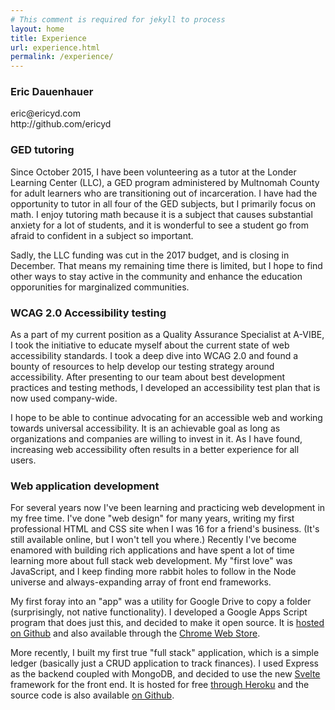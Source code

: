 ```yaml
---
# This comment is required for jekyll to process
layout: home
title: Experience
url: experience.html
permalink: /experience/
---
```


<h3 class="for-print-only">Eric Dauenhauer</h3>
<span class="for-print-only">
  eric@ericyd.com<br />
  http://github.com/ericyd
</span>

### GED tutoring

Since October 2015, I have been volunteering as a tutor at the Londer Learning Center (LLC), a GED program administered by Multnomah County for adult learners who are transitioning out of incarceration. I have had the opportunity to tutor in all four of the GED subjects, but I primarily focus on math. I enjoy tutoring math because it is a subject that causes substantial anxiety for a lot of students, and it is wonderful to see a student go from afraid to confident in a subject so important.

Sadly, the LLC funding was cut in the 2017 budget, and is closing in December. That means my remaining time there is limited, but I hope to find other ways to stay active in the community and enhance the education opporunities for marginalized communities.

### WCAG 2.0 Accessibility testing

As a part of my current position as a Quality Assurance Specialist at A-VIBE, I took the initiative to educate myself about the current state of web accessibility standards. I took a deep dive into WCAG 2.0 and found a bounty of resources to help develop our testing strategy around accessibility. After presenting to our team about best development practices and testing methods, I developed an accessibility test plan that is now used company-wide.

I hope to be able to continue advocating for an accessible web and working towards universal accessibility. It is an achievable goal as long as organizations and companies are willing to invest in it. As I have found, increasing web accessibility often results in a better experience for all users.

### Web application development

For several years now I've been learning and practicing web development in my free time. I've done "web design" for many years, writing my first professional HTML and CSS site when I was 16 for a friend's business. (It's still available online, but I won't tell you where.) Recently I've become enamored with building rich applications and have spent a lot of time learning more about full stack web development. My "first love" was JavaScript, and I keep finding more rabbit holes to follow in the Node universe and always-expanding array of front end frameworks.

My first foray into an "app" was a utility for Google Drive to copy a folder (surprisingly, not native functionality).  I developed a Google Apps Script program that does just this, and decided to make it open source.  It is [hosted on Github](https://github.com/ericyd/gdrive-copy) and also available through the [Chrome Web Store](https://chrome.google.com/webstore/detail/copy-folder/kfbicpdhiofpicipfggljdhjokjblnhl).

More recently, I built my first true "full stack" application, which is a simple ledger (basically just a CRUD application to track finances).  I used Express as the backend coupled with MongoDB, and decided to use the new [Svelte](https://svelte.technology/) framework for the front end. It is hosted for free [through Heroku](http://peledger.herokuapp.com/) and the source code is also available [on Github](https://github.com/ericyd/ledger).